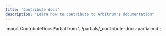 ```yaml
---
title: 'Contribute docs'
description: "Learn how to contribute to Arbitrum's documentation"
---
```


import ContributeDocsPartial from '../partials/_contribute-docs-partial.md';

<ContributeDocsPartial />
